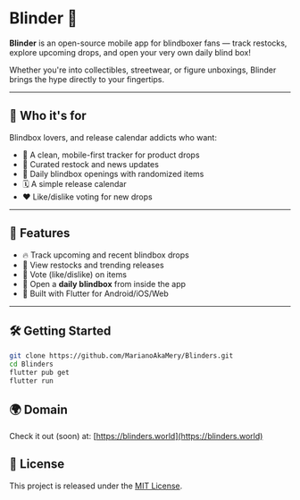 # Blinder 🎁

**Blinder** is an open-source mobile app for blindboxer fans — track restocks, explore upcoming drops, and open your very own daily blind box!

Whether you're into collectibles, streetwear, or figure unboxings, Blinder brings the hype directly to your fingertips.

---

## 🎯 Who it's for

Blindbox lovers, and release calendar addicts who want:

- 🧭 A clean, mobile-first tracker for product drops
- 📰 Curated restock and news updates
- 🎁 Daily blindbox openings with randomized items
- 🗓️ A simple release calendar
- ❤️ Like/dislike voting for new drops

---

## 📲 Features

- 🔥 Track upcoming and recent blindbox drops
- 🔄 View restocks and trending releases
- 💬 Vote (like/dislike) on items
- 🎁 Open a **daily blindbox** from inside the app
- 📱 Built with Flutter for Android/iOS/Web

---

## 🛠 Getting Started

```bash
git clone https://github.com/MarianoAkaMery/Blinders.git
cd Blinders
flutter pub get
flutter run
````

## 🌍 Domain

Check it out (soon) at: [https://blinders.world](https://blinders.world)

## 📝 License

This project is released under the [MIT License](LICENSE).
